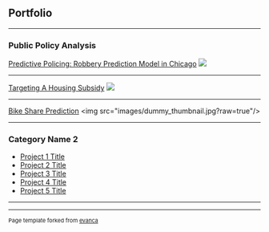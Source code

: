 ## Portfolio

---

### Public Policy Analysis


[Predictive Policing: Robbery Prediction Model in Chicago](https://echinlee.github.io/Public-Policy-Analysis/HW4.html)
<img src="images/dummy_thumbnail.jpg?raw=true"/>

---
[Targeting A Housing Subsidy](https://echinlee.github.io/Public-Policy-Analysis/HW5.html)
<img src="images/dummy_thumbnail.jpg?raw=true"/>

---
[Bike Share Prediction]([http://example.com/](https://echinlee.github.io/Public-Policy-Analysis/HW6.html))
<img src="images/dummy_thumbnail.jpg?raw=true"/>

---

### Category Name 2

- [Project 1 Title](http://example.com/)
- [Project 2 Title](http://example.com/)
- [Project 3 Title](http://example.com/)
- [Project 4 Title](http://example.com/)
- [Project 5 Title](http://example.com/)

---




---
<p style="font-size:11px">Page template forked from <a href="https://github.com/evanca/quick-portfolio">evanca</a></p>
<!-- Remove above link if you don't want to attibute -->

